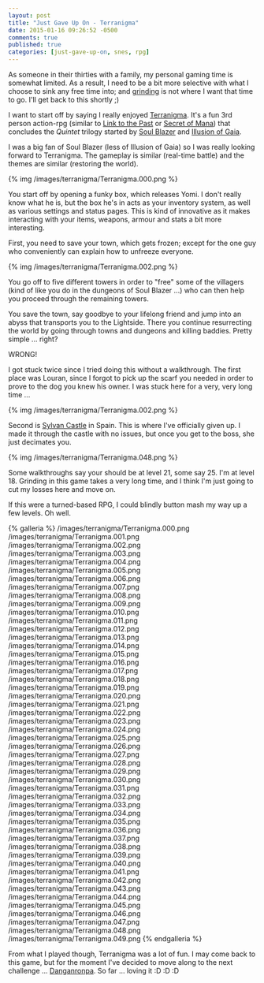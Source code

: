 ```yaml
---
layout: post
title: "Just Gave Up On - Terranigma"
date: 2015-01-16 09:26:52 -0500
comments: true
published: true
categories: [just-gave-up-on, snes, rpg]
---
```


As someone in their thirties with a family, my personal gaming time is somewhat limited. As a result, I need to be a bit more selective with what I choose to sink any free time into; and [grinding](http://en.wikipedia.org/wiki/Grinding_%28video_gaming%29) is not where I want that time to go. I'll get back to this shortly ;)

I want to start off by saying I really enjoyed [Terranigma](http://en.wikipedia.org/wiki/Terranigma). It's a fun 3rd person action-rpg (similar to [Link to the Past](http://en.wikipedia.org/wiki/The_Legend_of_Zelda:_A_Link_to_the_Past) or [Secret of Mana](http://en.wikipedia.org/wiki/Secret_of_Mana)) that concludes the *Quintet* trilogy started by [Soul Blazer](http://en.wikipedia.org/wiki/Soul_Blazer) and [Illusion of Gaia](http://en.wikipedia.org/wiki/Illusion_of_Gaia).

I was a big fan of Soul Blazer (less of Illusion of Gaia) so I was really looking forward to Terranigma. The gameplay is similar (real-time battle) and the themes are similar (restoring the world).

{% img /images/terranigma/Terranigma.000.png %}

<!-- more -->

You start off by opening a funky box, which releases Yomi. I don't really know what he is, but the box he's in acts as your inventory system, as well as various settings and status pages. This is kind of innovative as it makes interacting with your items, weapons, armour and stats a bit more interesting.

First, you need to save your town, which gets frozen; except for the one guy who conveniently can explain how to unfreeze everyone. 

{% img /images/terranigma/Terranigma.002.png %}

You go off to five different towers in order to "free" some of the villagers (kind of like you do in the dungeons of Soul Blazer ...) who can then help you proceed through the remaining towers.

You save the town, say goodbye to your lifelong friend and jump into an abyss that transports you to the Lightside. There you continue resurrecting the world by going through towns and dungeons and killing baddies. Pretty simple ... right?

WRONG!

I got stuck twice since I tried doing this without a walkthrough. The first place was Louran, since I forgot to pick up the scarf you needed in order to prove to the dog you knew his owner. I was stuck here for a very, very long time ...

{% img /images/terranigma/Terranigma.002.png %}

Second is [Sylvan Castle](http://shrines.rpgclassics.com/snes/terranigma/wsylvain.shtml) in Spain. This is where I've officially given up. I made it through the castle with no issues, but once you get to the boss, she just decimates you. 

{% img  /images/terranigma/Terranigma.048.png %}

Some walkthroughs say your should be at level 21, some say 25. I'm at level 18. Grinding in this game takes a very long time, and I think I'm just going to cut my losses here and move on.

If this were a turned-based RPG, I could blindly button mash my way up a few levels. Oh well.

{% galleria %}
/images/terranigma/Terranigma.000.png
/images/terranigma/Terranigma.001.png
/images/terranigma/Terranigma.002.png
/images/terranigma/Terranigma.003.png
/images/terranigma/Terranigma.004.png
/images/terranigma/Terranigma.005.png
/images/terranigma/Terranigma.006.png
/images/terranigma/Terranigma.007.png
/images/terranigma/Terranigma.008.png
/images/terranigma/Terranigma.009.png
/images/terranigma/Terranigma.010.png
/images/terranigma/Terranigma.011.png
/images/terranigma/Terranigma.012.png
/images/terranigma/Terranigma.013.png
/images/terranigma/Terranigma.014.png
/images/terranigma/Terranigma.015.png
/images/terranigma/Terranigma.016.png
/images/terranigma/Terranigma.017.png
/images/terranigma/Terranigma.018.png
/images/terranigma/Terranigma.019.png
/images/terranigma/Terranigma.020.png
/images/terranigma/Terranigma.021.png
/images/terranigma/Terranigma.022.png
/images/terranigma/Terranigma.023.png
/images/terranigma/Terranigma.024.png
/images/terranigma/Terranigma.025.png
/images/terranigma/Terranigma.026.png
/images/terranigma/Terranigma.027.png
/images/terranigma/Terranigma.028.png
/images/terranigma/Terranigma.029.png
/images/terranigma/Terranigma.030.png
/images/terranigma/Terranigma.031.png
/images/terranigma/Terranigma.032.png
/images/terranigma/Terranigma.033.png
/images/terranigma/Terranigma.034.png
/images/terranigma/Terranigma.035.png
/images/terranigma/Terranigma.036.png
/images/terranigma/Terranigma.037.png
/images/terranigma/Terranigma.038.png
/images/terranigma/Terranigma.039.png
/images/terranigma/Terranigma.040.png
/images/terranigma/Terranigma.041.png
/images/terranigma/Terranigma.042.png
/images/terranigma/Terranigma.043.png
/images/terranigma/Terranigma.044.png
/images/terranigma/Terranigma.045.png
/images/terranigma/Terranigma.046.png
/images/terranigma/Terranigma.047.png
/images/terranigma/Terranigma.048.png
/images/terranigma/Terranigma.049.png
{% endgalleria %}

From what I played though, Terranigma was a lot of fun. I may come back to this game, but for the moment I've decided to move along to the next challenge ... [Danganronpa](http://en.wikipedia.org/wiki/Danganronpa:_Trigger_Happy_Havoc). So far ... loving it :D :D :D